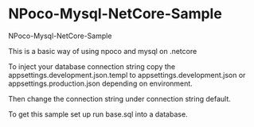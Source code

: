 # NPoco-Mysql-NetCore-Sample
NPoco-Mysql-NetCore-Sample


This is a basic way of using npoco and mysql on .netcore

To inject your database connection string copy the appsettings.development.json.templ to appsettings.development.json or appsettings.production.json
depending on environment.

Then change the connection string under connection string default.

To get this sample set up run base.sql into a database.
